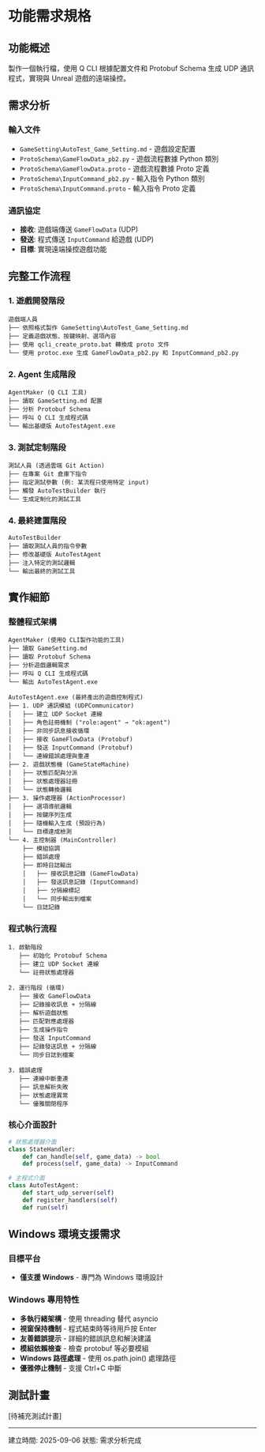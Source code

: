 # 功能需求規格

## 功能概述
製作一個執行檔，使用 Q CLI 根據配置文件和 Protobuf Schema 生成 UDP 通訊程式，實現與 Unreal 遊戲的遠端操控。

## 需求分析
### 輸入文件
- `GameSetting\AutoTest_Game_Setting.md` - 遊戲設定配置
- `ProtoSchema\GameFlowData_pb2.py` - 遊戲流程數據 Python 類別
- `ProtoSchema\GameFlowData.proto` - 遊戲流程數據 Proto 定義
- `ProtoSchema\InputCommand_pb2.py` - 輸入指令 Python 類別  
- `ProtoSchema\InputCommand.proto` - 輸入指令 Proto 定義

### 通訊協定
- **接收**: 遊戲端傳送 `GameFlowData` (UDP)
- **發送**: 程式傳送 `InputCommand` 給遊戲 (UDP)
- **目標**: 實現遠端操控遊戲功能

## 完整工作流程

### 1. 遊戲開發階段
```
遊戲端人員
├── 依照格式製作 GameSetting\AutoTest_Game_Setting.md
├── 定義遊戲狀態、按鍵映射、選項內容
├── 使用 qcli_create_proto.bat 轉換成 proto 文件
└── 使用 protoc.exe 生成 GameFlowData_pb2.py 和 InputCommand_pb2.py
```

### 2. Agent 生成階段
```
AgentMaker (Q CLI 工具)
├── 讀取 GameSetting.md 配置
├── 分析 Protobuf Schema
├── 呼叫 Q CLI 生成程式碼
└── 輸出基礎版 AutoTestAgent.exe
```

### 3. 測試定制階段
```
測試人員 (透過雲端 Git Action)
├── 在專案 Git 倉庫下指令
├── 指定測試參數 (例: 某流程只使用特定 input)
├── 觸發 AutoTestBuilder 執行
└── 生成定制化的測試工具
```

### 4. 最終建置階段
```
AutoTestBuilder
├── 讀取測試人員的指令參數
├── 修改基礎版 AutoTestAgent
├── 注入特定的測試邏輯
└── 輸出最終的測試工具
```

## 實作細節

### 整體程式架構
```
AgentMaker (使用Q CLI製作功能的工具)
├── 讀取 GameSetting.md
├── 讀取 Protobuf Schema  
├── 分析遊戲邏輯需求
├── 呼叫 Q CLI 生成程式碼
└── 輸出 AutoTestAgent.exe

AutoTestAgent.exe (最終產出的遊戲控制程式)
├── 1. UDP 通訊模組 (UDPCommunicator)
│   ├── 建立 UDP Socket 連線
│   ├── 角色註冊機制 ("role:agent" → "ok:agent")
│   ├── 非同步訊息接收循環
│   ├── 接收 GameFlowData (Protobuf)
│   ├── 發送 InputCommand (Protobuf)
│   └── 連線錯誤處理與重連
├── 2. 遊戲狀態機 (GameStateMachine)
│   ├── 狀態匹配與分派
│   ├── 狀態處理器註冊
│   └── 狀態轉換邏輯
├── 3. 操作處理器 (ActionProcessor)
│   ├── 選項導航邏輯
│   ├── 按鍵序列生成
│   ├── 隨機輸入生成 (預設行為)
│   └── 目標達成檢測
└── 4. 主控制器 (MainController)
    ├── 模組協調
    ├── 錯誤處理
    ├── 即時日誌輸出
    │   ├── 接收訊息記錄 (GameFlowData)
    │   ├── 發送訊息記錄 (InputCommand)
    │   ├── 分隔線標記
    │   └── 同步輸出到檔案
    └── 日誌記錄
```

### 程式執行流程
```
1. 啟動階段
   ├── 初始化 Protobuf Schema
   ├── 建立 UDP Socket 連線
   └── 註冊狀態處理器

2. 運行階段 (循環)
   ├── 接收 GameFlowData
   ├── 記錄接收訊息 + 分隔線
   ├── 解析遊戲狀態
   ├── 匹配對應處理器
   ├── 生成操作指令
   ├── 發送 InputCommand
   ├── 記錄發送訊息 + 分隔線
   └── 同步日誌到檔案

3. 錯誤處理
   ├── 連線中斷重連
   ├── 訊息解析失敗
   ├── 狀態處理異常
   └── 優雅關閉程序
```

### 核心介面設計
```python
# 狀態處理器介面
class StateHandler:
    def can_handle(self, game_data) -> bool
    def process(self, game_data) -> InputCommand

# 主程式介面
class AutoTestAgent:
    def start_udp_server(self)
    def register_handlers(self)
    def run(self)
```

## Windows 環境支援需求

### 目標平台
- **僅支援 Windows** - 專門為 Windows 環境設計

### Windows 專用特性
- **多執行緒架構** - 使用 threading 替代 asyncio
- **視窗保持機制** - 程式結束時等待用戶按 Enter
- **友善錯誤提示** - 詳細的錯誤訊息和解決建議
- **模組依賴檢查** - 檢查 protobuf 等必要模組
- **Windows 路徑處理** - 使用 os.path.join() 處理路徑
- **優雅停止機制** - 支援 Ctrl+C 中斷

## 測試計畫
[待補充測試計畫]

---
建立時間: 2025-09-06
狀態: 需求分析完成
